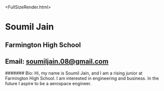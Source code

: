 <FullSizeRender.html>
# Soumil Jain
## Farmington High School
## Email: soumiljain.08@gmail.com
####### Bio: Hi, my name is Soumil Jain, and I am a rising junior at Farmington High School. I am interested in engineering and business. In the future I aspire to be a aerospace engineer.
